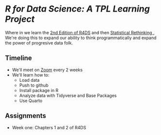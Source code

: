 # *R for Data Science: A TPL Learning Project*
Where in we learn the [2nd Edition of R4DS](https://r4ds.hadley.nz/) and then [Statistical Rethinking ](https://xcelab.net/rm/statistical-rethinking/),
We're doing this to expand our ability to think programmatically and expand the power of progresive data folk.

## Timeline
- We'll meet on [Zoom](https://us02web.zoom.us/j/82688168389?pwd=dzJSQ2FNVFV5eWFJY0FWQWNLMVV2UT09) every 2 weeks
- We'll learn how to:
	- Load data
	- Push to github
	- Install package in R
	- Analyze data with Tidyverse and Base Packages
	- Use Quarto

## Assignments
- Week one: Chapters 1 and 2 of R4DS